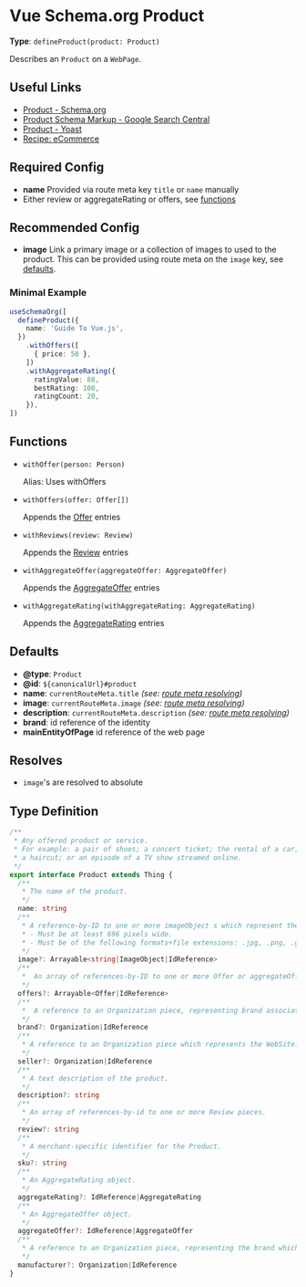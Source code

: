 # Vue Schema.org Product

**Type**: `defineProduct(product: Product)`

Describes an `Product` on a `WebPage`.

## Useful Links

- [Product - Schema.org](https://schema.org/Product)
- [Product Schema Markup - Google Search Central](https://developers.google.com/search/docs/advanced/structured-data/product)
- [Product - Yoast](https://developer.yoast.com/features/schema/pieces/product)
- [Recipe: eCommerce](/guide/recipes/product)

## Required Config

- **name** Provided via route meta key `title` or `name` manually
- Either review or aggregateRating or offers, see [functions](#functions)

## Recommended Config

- **image** Link a primary image or a collection of images to used to the product. This can be provided
  using route meta on the `image` key, see [defaults](#defaults).



### Minimal Example

```ts
useSchemaOrg([
  defineProduct({
    name: 'Guide To Vue.js',
  })
    .withOffers([
      { price: 50 },
    ])
    .withAggregateRating({
      ratingValue: 88,
      bestRating: 100,
      ratingCount: 20,
    }),
])
```

## Functions

- `withOffer(person: Person)`

  Alias: Uses withOffers

- `withOffers(offer: Offer[])`

  Appends the [Offer](https://schema.org/Offer) entries

- `withReviews(review: Review)`

  Appends the [Review](https://schema.org/Review) entries

- `withAggregateOffer(aggregateOffer: AggregateOffer)`

  Appends the [AggregateOffer](https://schema.org/AggregateOffer) entries

- `withAggregateRating(withAggregateRating: AggregateRating)`

  Appends the [AggregateRating](https://schema.org/AggregateRating) entries


## Defaults

- **@type**: `Product`
- **@id**: `${canonicalUrl}#product`
- **name**: `currentRouteMeta.title` _(see: [route meta resolving](/guide/how-it-works.html#route-meta-resolving))_
- **image**: `currentRouteMeta.image` _(see: [route meta resolving](/guide/how-it-works.html#route-meta-resolving))_
- **description**: `currentRouteMeta.description` _(see: [route meta resolving](/guide/how-it-works.html#route-meta-resolving))_
- **brand**: id reference of the identity 
- **mainEntityOfPage** id reference of the web page


## Resolves

- `image`'s are resolved to absolute

## Type Definition

```ts
/**
 * Any offered product or service.
 * For example: a pair of shoes; a concert ticket; the rental of a car;
 * a haircut; or an episode of a TV show streamed online.
 */
export interface Product extends Thing {
  /**
   * The name of the product.
   */
  name: string
  /**
   * A reference-by-ID to one or more imageObject s which represent the product.
   * - Must be at least 696 pixels wide.
   * - Must be of the following formats+file extensions: .jpg, .png, .gif ,or .webp.
   */
  image?: Arrayable<string|ImageObject|IdReference>
  /**
   *  An array of references-by-ID to one or more Offer or aggregateOffer pieces.
   */
  offers?: Arrayable<Offer|IdReference>
  /**
   *  A reference to an Organization piece, representing brand associated with the Product.
   */
  brand?: Organization|IdReference
  /**
   * A reference to an Organization piece which represents the WebSite.
   */
  seller?: Organization|IdReference
  /**
   * A text description of the product.
   */
  description?: string
  /**
   * An array of references-by-id to one or more Review pieces.
   */
  review?: string
  /**
   * A merchant-specific identifier for the Product.
   */
  sku?: string
  /**
   * An AggregateRating object.
   */
  aggregateRating?: IdReference|AggregateRating
  /**
   * An AggregateOffer object.
   */
  aggregateOffer?: IdReference|AggregateOffer
  /**
   * A reference to an Organization piece, representing the brand which produces the Product.
   */
  manufacturer?: Organization|IdReference
}
```
